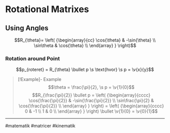 # Rotational Matrixes


## Using Angles

$$R_{\theta}= \left( {\begin{array}{cc} \cos{\theta} & -\sin{\theta} \\ \sin\theta & \cos{\theta} \\ \end{array} } \right)$$
### Rotation around Point
$$p_{roteret} = R_{\theta} \bullet p \s \text{hvor} \s p = \v{x}{y}$$

>[!Example]-  Example
>$$\theta = \frac{\pi}{2}, \s p = \v{1}{0}$$
>$$R_{\frac{\pi}{2}} \bullet p = \left( {\begin{array}{cccc} \cos{\frac{\pi}{2}} & -\sin{\frac{\pi}{2}} \\ \sin\frac{\pi}{2} & \cos{\frac{\pi}{2}} \\ \end{array} } \right) = \left( {\begin{array}{cccc} 0 & -1 \\ 1 & 0 \\ \end{array} } \right) \bullet \v{1}{0} = \v{0}{1}$$

---
#matematik #matricer #kinematik
